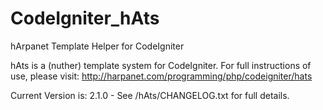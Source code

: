CodeIgniter_hAts
================

hArpanet Template Helper for CodeIgniter

hAts is a (nuther) template system for CodeIgniter. For full instructions of use, please visit: http://harpanet.com/programming/php/codeigniter/hats

Current Version is: 2.1.0  -  See /hAts/CHANGELOG.txt for full details.

